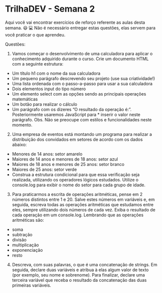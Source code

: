 # TrilhaDEV - Semana 2

Aqui você vai encontrar exercícios de reforço referente as aulas desta semana. 😃 💻
Não é necessário entregar estas questões, elas servem para você praticar o que aprendeu.



Questões:

1. Vamos começar o desenvolvimento de uma calculadora para aplicar o conhecimento adquirido durante o curso. Crie um documento HTML com a seguinte estrutura:
* Um título h1 com o nome da sua calculadora
* Um pequeno parágrafo descrevendo seu projeto (use sua criatividade!)
* Uma lista ordenada com o passo-a-passo para usar a sua calculadora
* Dois elementos input do tipo número
* Um elemento select com as opções sendo as principais operações matemáticas
* Um botão para realizar o cálculo
* Um parágrafo com os dizeres “O resultado da operação é:”. Posteriormente usaremos JavaScript para * inserir o valor neste parágrafo.
Obs. Não se preocupe com estilos e funcionalidades neste momento.

2. Uma empresa de eventos está montando um programa para realizar a distribuição dos convidados em setores de acordo com os dados abaixo:
* Menores de 14 anos: setor amarelo
* Maiores de 14 anos e menores de 18 anos: setor azul
* Maiores de 18 anos e menores de 25 anos: setor branco
* Maiores de 25 anos: setor verde
* Construa a estrutura condicional para que essa verificação seja realizada, utilizando os operadores lógicos estudados. Utilize o console.log para exibir o nome do setor para cada grupo de idade.

3. Para praticarmos a escrita de operações aritméticas, pense em 2 números distintos entre 1 e 20. Salve estes números em variáveis e, em seguida, escreva todas as operações aritméticas que estudamos entre eles, sempre utilizando dois números de cada vez. Exiba o resultado de cada operação em um console.log. Lembrando que as operações aritméticas são:
* soma
* subtração
* divisão
* multiplicação
* exponenciação
* resto

4. Descreva, com suas palavras, o que é uma concatenação de strings. Em seguida, declare duas variáveis e atribua à elas algum valor de texto (por exemplo, seu nome e sobrenome). Para finalizar, declare uma terceira variável que receba o resultado da concatenação das duas primeiras variáveis.